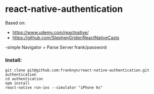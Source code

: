 # react-native-authentication

Based on:
* https://www.udemy.com/reactnative/
* https://github.com/StephenGrider/ReactNativeCasts

-simple Navigator + Parse Server
frank/password

### Install:
```
git clone git@github.com:franknyn/react-native-authentication.git authentication
cd authentication
npm install
react-native run-ios --simulator "iPhone 6s"
```